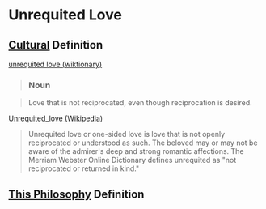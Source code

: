 # Unrequited Love

## [Cultural](./culture.md) Definition

<a href="http://en.wiktionary.org/wiki/unrequited_love" target="_blank">unrequited love (wiktionary)</a>

> ### Noun

> Love that is not reciprocated, even though reciprocation is desired.

<a href="http://en.wikipedia.org/wiki/Unrequited_love" target="_blank">Unrequited_love (Wikipedia)</a>

> Unrequited love or one-sided love is love that is not openly reciprocated or understood as such. The beloved may or may not be aware of the admirer's deep and strong romantic affections. The Merriam Webster Online Dictionary defines unrequited as "not reciprocated or returned in kind."

## [This Philosophy](./this-philosophy.md) Definition



